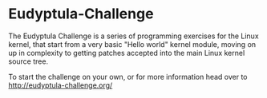 # Eudyptula-Challenge
The Eudyptula Challenge is a series of programming exercises for the Linux kernel, that start from a very basic "Hello world" kernel module, moving on up in complexity to getting patches accepted into the main Linux kernel source tree.

To start the challenge on your own, or for more information head over to http://eudyptula-challenge.org/
